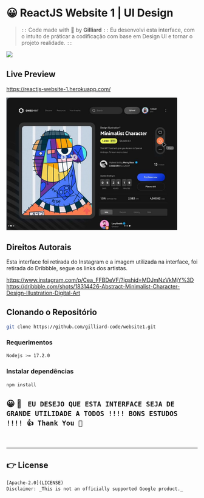 # 😀 ReactJS Website 1 | UI Design

> `::` Code made with 💓 by **Gilliard** `::`
Eu desenvolvi esta interface, com o intuito de práticar a codificação com base em Design UI e tornar o projeto realidade. `::`
<div>
    <img src="https://logospng.org/download/react/logo-react-1024.png" style="width: 100px" />
</div>

## Live Preview

https://reactjs-website-1.herokuapp.com/

<img src="https://github.com/gilliard-code/website1/blob/main/printscreen.png" style="width: 450px" />

## Direitos Autorais

Esta interface foi retirada do Instagram e a imagem utilizada na interface, foi retirada do Dribbble, segue os links dos artistas.

https://www.instagram.com/p/Cea_FFBDeVF/?igshid=MDJmNzVkMjY%3D
<br>
https://dribbble.com/shots/18314426-Abstract-Minimalist-Character-Design-Illustration-Digital-Art


## Clonando o Repositório

```bash
git clone https://github.com/gilliard-code/website1.git
```

### Requerimentos

```bash
Nodejs >= 17.2.0
```

### Instalar dependências

```bash
npm install
```

## 😀 💓 ` EU DESEJO QUE ESTA INTERFACE SEJA DE GRANDE UTILIDADE A TODOS !!!! BONS ESTUDOS !!!! 👍 Thank You 🤝`

<br>

---

## 👉 License

```
[Apache-2.0](LICENSE)
Disclaimer: _This is not an officially supported Google product._
```
